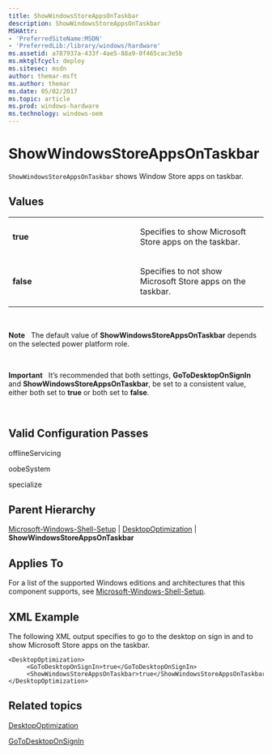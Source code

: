 ```yaml
---
title: ShowWindowsStoreAppsOnTaskbar
description: ShowWindowsStoreAppsOnTaskbar
MSHAttr:
- 'PreferredSiteName:MSDN'
- 'PreferredLib:/library/windows/hardware'
ms.assetid: a787937a-433f-4ae5-88a9-0f465cac3e5b
ms.mktglfcycl: deploy
ms.sitesec: msdn
author: themar-msft
ms.author: themar
ms.date: 05/02/2017
ms.topic: article
ms.prod: windows-hardware
ms.technology: windows-oem
---
```


# ShowWindowsStoreAppsOnTaskbar


`ShowWindowsStoreAppsOnTaskbar` shows Window Store apps on taskbar.

## Values


<table>
<colgroup>
<col width="50%" />
<col width="50%" />
</colgroup>
<tbody>
<tr class="odd">
<td><p><strong>true</strong></p></td>
<td><p>Specifies to show Microsoft Store apps on the taskbar.</p></td>
</tr>
<tr class="even">
<td><p><strong>false</strong></p></td>
<td><p>Specifies to not show Microsoft Store apps on the taskbar.</p></td>
</tr>
</tbody>
</table>

 

**Note**  
The default value of **ShowWindowsStoreAppsOnTaskbar** depends on the selected power platform role.

 

**Important**  
It’s recommended that both settings, **GoToDesktopOnSignIn** and **ShowWindowsStoreAppsOnTaskbar**, be set to a consistent value, either both set to **true** or both set to **false**.

 

## Valid Configuration Passes


offlineServicing

oobeSystem

specialize

## Parent Hierarchy


[Microsoft-Windows-Shell-Setup](microsoft-windows-shell-setup.md) | [DesktopOptimization](microsoft-windows-shell-setup-desktopoptimization.md) | **ShowWindowsStoreAppsOnTaskbar**

## Applies To


For a list of the supported Windows editions and architectures that this component supports, see [Microsoft-Windows-Shell-Setup](microsoft-windows-shell-setup.md).

## XML Example


The following XML output specifies to go to the desktop on sign in and to show Microsoft Store apps on the taskbar.

```
<DesktopOptimization>
     <GoToDesktopOnSignIn>true</GoToDesktopOnSignIn>
     <ShowWindowsStoreAppsOnTaskbar>true</ShowWindowsStoreAppsOnTaskbar>
</DesktopOptimization>
```

## Related topics


[DesktopOptimization](microsoft-windows-shell-setup-desktopoptimization.md)

[GoToDesktopOnSignIn](microsoft-windows-shell-setup-desktopoptimization-gotodesktoponsignin.md)

 

 







